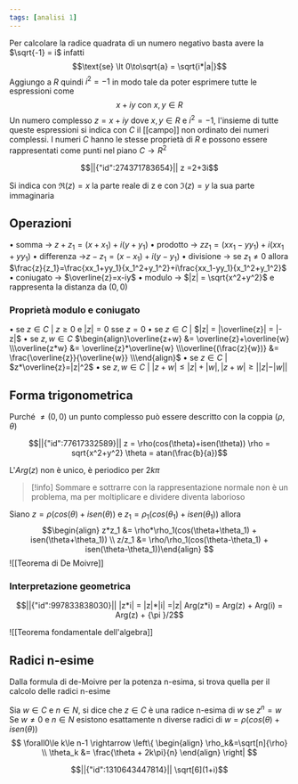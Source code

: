 ```yaml
---
tags: [analisi 1]
---
```

Per calcolare la radice quadrata di un numero negativo basta avere la $\sqrt{-1} = i$ infatti $$\text{se} \lt 0\to\sqrt{a} = \sqrt{i*|a|}$$
Aggiungo a $R$ quindi $i^2 = -1$ in modo tale da poter esprimere tutte le espressioni come $$x+iy \text{ con } x,y \in R$$
Un numero complesso $z = x+iy$ dove $x,y \in R$ e $i^2=-1$, l'insieme di tutte queste espressioni si indica con $C$ il [[campo]] non ordinato dei numeri complessi. 
I numeri $C$ hanno le stesse proprietà di $R$ e possono essere rappresentati come punti nel piano $C\to R^2$
```math
||{"id":274371783654}||

z =2+3i
```

Si indica con $\Re(z)=x$ la parte reale di z e con $\Im(z)=y$ la sua parte immaginaria 

## Operazioni
• somma -> $z+z_1 = (x+x_1)+i(y+y_1)$
• prodotto -> $zz_1 = (xx_1-yy_1)+i(xx_1+yy_1)$
• differenza ->$z-z_1 = (x-x_1)+i(y-y_1)$
• divisione -> se $z_1\not=0$ allora $\frac{z}{z_1}=\frac{xx_1+yy_1}{x_1^2+y_1^2}+i\frac{xx_1-yy_1}{x_1^2+y_1^2}$
• coniugato -> $\overline{z}=x-iy$
• modulo -> $|z| = \sqrt{x^2+y^2}$ e rappresenta la distanza da $(0,0)$

### Proprietà modulo e coniugato
• se $z\in C$ | $z\ge0$ e $|z| =0$ sse $z=0$
• se $z\in C$ | $|z| = |\overline{z}| = |-z|$ 
• se $z,w\in C$ $\begin{align}\overline{z+w} &= \overline{z}+\overline{w} \\\overline{z*w} &= \overline{z}*\overline{w} \\\overline{(\frac{z}{w})} &= \frac{\overline{z}}{\overline{w}} \\\end{align}$
• se $z\in C$ | $z*\overline{z}=|z|^2$ 
• se $z,w\in C$ | $|z+w| \le |z|+|w|,|z+w| \ge ||z|-|w||$ 


## Forma trigonometrica

Purché $\not=(0,0)$ un punto complesso può essere descritto con la coppia $(\rho,\theta)$
```math
||{"id":77617332589}||

z = \rho(cos(\theta)+isen(\theta))
\rho = sqrt{x^2+y^2}
\theta = atan(\frac{b}{a})
```

L'$Arg(z)$ non è unico, è periodico per $2k\pi$ 

>[!info]
>Sommare e sottrarre con la rappresentazione normale non è un problema, ma per moltiplicare e dividere diventa laborioso

Siano $z = \rho(cos(\theta)+isen(\theta))$ e $z_1 = \rho_1(cos(\theta_1)+isen(\theta_1))$ allora $$\begin{align}
z*z_1 &= \rho*\rho_1(cos(\theta+\theta_1) + isen(\theta+\theta_1)) \\
z/z_1 &= \rho/\rho_1(cos(\theta-\theta_1) + isen(\theta-\theta_1))\end{align}
$$
![[Teorema di De Moivre]]

### Interpretazione geometrica
```math
||{"id":997833838030}||
|z*i| = |z|*|i| =|z|
Arg(z*i) = Arg(z) + Arg(i) = Arg(z) + {\pi }/2
```
![[Teorema fondamentale dell'algebra]]

## Radici n-esime 

Dalla formula di de-Moivre per la potenza n-esima, si trova quella per il calcolo delle radici n-esime

Sia $w\in C$ e $n\in N$, si dice che $z\in C$ è una radice n-esima di $w$ se $z^n=w$
Se $w\not=0$ e $n\in N$ esistono esattamente n diverse radici di $w = \rho(cos(\theta)+isen(\theta))$
$$
\forall0\le k\le n-1 \rightarrow
\left\{
\begin{align}
\rho_k&=\sqrt[n]{\rho} \\
\theta_k &= \frac{\theta + 2k\pi}{n}
\end{align}
\right|
$$
```math
||{"id":1310643447814}||

\sqrt[6](1+i)
```
